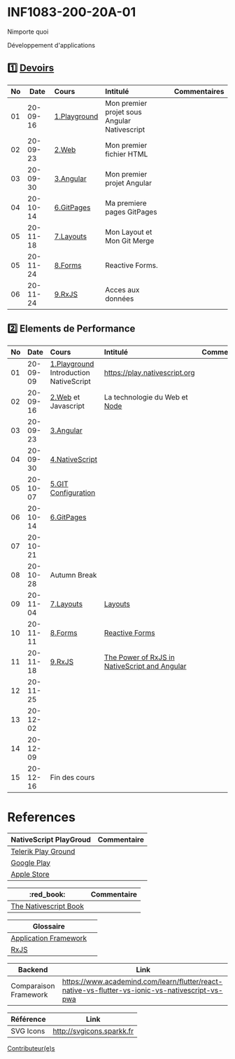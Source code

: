 # INF1083-200-20A-01


Nimporte quoi

Développement d'applications

## :one: [Devoirs](Devoirs)

|No| Date   | Cours                                                | Intitulé                                              |  Commentaires    |
|--|--------|:-----------------------------------------------------|:------------------------------------------------------|:-----------------|
|01|20-09-16| [1.Playground](1.Playground/README.md)               | Mon premier projet sous Angular Nativescript          |                  |
|02|20-09-23| [2.Web](2.Web/.scripts/Participation.md)             | Mon premier fichier HTML                              |                  |   
|03|20-09-30| [3.Angular](3.Angular/.scripts/Participation.md)     | Mon premier projet Angular                            |                  |   
|04|20-10-14| [6.GitPages](6.GitPages/.scripts/Participation.md)   | Ma premiere pages GitPages                            |                  |   
|05|20-11-18| [7.Layouts](7.Layouts/.scripts/Participation.md)     | Mon Layout et Mon Git Merge                           |                  |   
|05|20-11-24| [8.Forms](8.Forms/.scripts/Participation.md)         | Reactive Forms.                                       |                  |   
|06|20-11-24| [9.RxJS](9.RxJS/.scripts/Participation.md)           | Acces aux données                                     |                  |   

## :two: Elements de Performance

|No| Date   | Cours                                          | Intitulé                                |  Commentaires     |
|--|--------|:-----------------------------------------------|:----------------------------------------|:------------------|
|01|20-09-09| [1.Playground](1.Playground) Introduction NativeScript           | https://play.nativescript.org           |                   |
|02|20-09-16| [2.Web](2.Web) et Javascript                   | La technologie du Web et [Node](https://github.com/CollegeBoreal/Tutoriels/tree/master/W.Web/N.Node)           |                   |
|03|20-09-23| [3.Angular](3.Angular)                         |                                         |                   |
|04|20-09-30| [4.NativeScript](4.NativeScript)               |                                         |                   |
|05|20-10-07| [5.GIT Configuration](https://github.com/CollegeBoreal/Tutoriels/tree/master/0.GIT#three-configurer-git-gitconfig)|              |                   |
|06|20-10-14| [6.GitPages](6.GitPages)                       |                                         |                   |
|07|20-10-21|                                                |                                         |                   |
|08|20-10-28| Autumn Break                                   |                                         |                   |
|09|20-11-04| [7.Layouts](7.Layouts)                         | [Layouts](https://docs.nativescript.org/ui/layouts/layout-containers) |                   |
|10|20-11-11| [8.Forms](8.Forms)                             | [Reactive Forms](https://angular.io/guide/forms-overview#setup-in-reactive-forms)          |        |
|11|20-11-18| [9.RxJS](9.RxJS)                               |  [The Power of RxJS in NativeScript and Angular](https://nativescript.org/blog/nativescript-developer-day-the-power-of-rxjs-in-nativescript-and-angular/)   |                   |
|12|20-11-25|                                                |                                         |                   |
|13|20-12-02|                                                |                                         |                   |
|14|20-12-09|                                                |                                         |                   |
|15|20-12-16| Fin des cours                                  |                                         |                   |

# References

|  NativeScript PlayGroud                                                            |  Commentaire                              |
|------------------------------------------------------------------------------------|-------------------------------------------|
| [Telerik Play Ground](https://play.nativescript.org)                                |                                           |   
| [Google Play](https://play.google.com/store/apps/details?id=org.nativescript.play) |                                           |
| [Apple Store](https://apps.apple.com/ca/app/nativescript-playground/id1263543946)  |                                           |

|  :red_book:                                                            |  Commentaire                              |
|------------------------------------------------------------------------------------|-------------------------------------------|
| [The Nativescript Book](https://nativescript.org/get-the-nativescript-book)        | |


|                              Glossaire                                                    |                                      |
|-------------------------------------------------------------------------------------------|--------------------------------------|
| [Application Framework](https://www.techopedia.com/definition/6005/application-framework) |                                      |
| [RxJS](https://www.pluralsight.com/guides/using-http-with-rxjs-observables)               |                                      |

| Backend               |  Link                                                                                            |
|-----------------------|--------------------------------------------------------------------------------------------------|
| Comparaison Framework | https://www.academind.com/learn/flutter/react-native-vs-flutter-vs-ionic-vs-nativescript-vs-pwa  |


| Référence             |  Link                                                             |
|-----------------------|-------------------------------------------------------------------|
| SVG Icons             | http://svgicons.sparkk.fr                                         |


[Contributeur(e)s](../../graphs/contributors)

